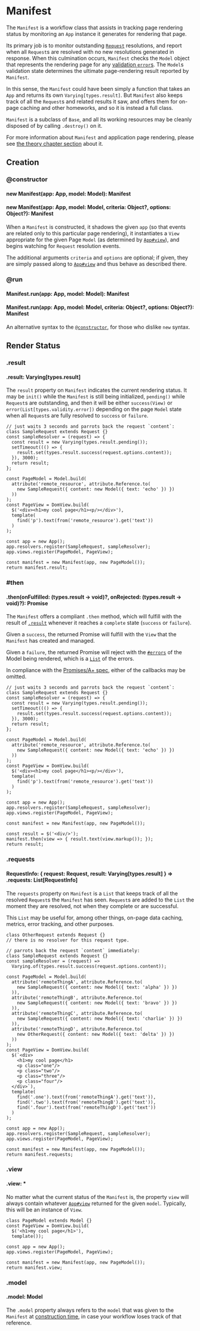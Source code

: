 # Manifest

The `Manifest` is a workflow class that assists in tracking page rendering status
by monitoring an `App` instance it generates for rendering that page.

Its primary job is to monitor outstanding [`Request`](request) resolutions, and
report when all `Request`s are resolved with no new resolutions generated in response.
When this culmination occurs, `Manifest` checks the `Model` object that represents
the rendering page for any [validation `error`s](model#errors). The `Model`s validation
state determines the ultimate page-rendering result reported by `Manifest`.

In this sense, the `Manifest` could have been simply a function that takes an `App`
and returns its own `Varying[types.result]`. But `Manifest` also keeps track of
all the `Request`s and related results it saw, and offers them for on-page caching
and other homeworks, and so it is instead a full class.

`Manifest` is a subclass of `Base`, and all its working resources may be cleanly
disposed of by calling `.destroy()` on it.

For more information about `Manifest` and application page rendering, please see
[the theory chapter section](/theory/app-and-applications#manifest) about it.

## Creation

### @constructor
#### new Manifest(app: App, model: Model): Manifest
#### new Manifest(app: App, model: Model, criteria: Object?, options: Object?): Manifest

When a `Manifest` is constructed, it shadows the given `app` (so that events are
related only to this particular page rendering), it instantiates a `View` appropriate
for the given Page `Model` (as determined by [`App#view`](app#view)), and begins
watching for `Request` resolution events.

The additional arguments `criteria` and `options` are optional; if given, they
are simply passed along to [`App#view`](app#view) and thus behave as described
there.

### @run
#### Manifest.run(app: App, model: Model): Manifest
#### Manifest.run(app: App, model: Model, criteria: Object?, options: Object?): Manifest

An alternative syntax to the [`@constructor`](#@constructor), for those who dislike
`new` syntax.

## Render Status

### .result
#### .result: Varying[types.result]

The `result` property on `Manifest` indicates the current rendering status. It
may be `init()` while the `Manifest` is still being initialized, `pending()` while
`Request`s are outstanding, and then it will be either `success(View)` or
`error(List[types.validity.error])` depending on the page `Model` state when all
`Request`s are fully resolved to `success` or `failure`.

~~~
// just waits 3 seconds and parrots back the request `content`:
class SampleRequest extends Request {}
const sampleResolver = (request) => {
  const result = new Varying(types.result.pending());
  setTimeout((() => {
    result.set(types.result.success(request.options.content));
  }), 3000);
  return result;
};

const PageModel = Model.build(
  attribute('remote_resource', attribute.Reference.to(
    new SampleRequest({ content: new Model({ text: 'echo' }) })
  ))
);
const PageView = DomView.build(
  $('<div><h1>my cool page</h1><p/></div>'),
  template(
    find('p').text(from('remote_resource').get('text'))
  )
);

const app = new App();
app.resolvers.register(SampleRequest, sampleResolver);
app.views.register(PageModel, PageView);

const manifest = new Manifest(app, new PageModel());
return manifest.result;
~~~

### #then
#### .then(onFulfilled: (types.result -> void)?, onRejected: (types.result -> void)?): Promise

The `Manifest` offers a compliant `.then` method, which will fulfill with the
result of [`.result`](#result) whenever it reaches a `complete` state (`success`
or `failure`).

Given a `success`, the returned Promise will fulfill with the `View` that the
`Manifest` has created and managed.

Given a `failure`, the returned Promise will reject with the [`#errors`](model#errors)
of the Model being rendered, which is a [`List`](list) of the errors.

In compliance with the [Promises/A+ spec](//promisesaplus.com), either of the
callbacks may be omitted.

~~~
// just waits 3 seconds and parrots back the request `content`:
class SampleRequest extends Request {}
const sampleResolver = (request) => {
  const result = new Varying(types.result.pending());
  setTimeout((() => {
    result.set(types.result.success(request.options.content));
  }), 3000);
  return result;
};

const PageModel = Model.build(
  attribute('remote_resource', attribute.Reference.to(
    new SampleRequest({ content: new Model({ text: 'echo' }) })
  ))
);
const PageView = DomView.build(
  $('<div><h1>my cool page</h1><p/></div>'),
  template(
    find('p').text(from('remote_resource').get('text'))
  )
);

const app = new App();
app.resolvers.register(SampleRequest, sampleResolver);
app.views.register(PageModel, PageView);

const manifest = new Manifest(app, new PageModel());

const result = $('<div/>');
manifest.then(view => { result.text(view.markup()); });
return result;
~~~

### .requests
#### RequestInfo: { request: Request, result: Varying[types.result] } => .requests: List[RequestInfo]

The `requests` property on `Manifest` is a `List` that keeps track of all the resolved
`Request`s the `Manifest` has seen. `Request`s are added to the `List` the moment
they are resolved, not when they complete or are successful.

This `List` may be useful for, among other things, on-page data caching, metrics,
error tracking, and other purposes.

~~~
class OtherRequest extends Request {}
// there is no resolver for this request type.

// parrots back the request `content` immediately:
class SampleRequest extends Request {}
const sampleResolver = (request) =>
  Varying.of(types.result.success(request.options.content));

const PageModel = Model.build(
  attribute('remoteThingA', attribute.Reference.to(
    new SampleRequest({ content: new Model({ text: 'alpha' }) })
  )),
  attribute('remoteThingB', attribute.Reference.to(
    new SampleRequest({ content: new Model({ text: 'bravo' }) })
  )),
  attribute('remoteThingC', attribute.Reference.to(
    new SampleRequest({ content: new Model({ text: 'charlie' }) })
  )),
  attribute('remoteThingD', attribute.Reference.to(
    new OtherRequest({ content: new Model({ text: 'delta' }) })
  ))
);
const PageView = DomView.build(
  $(`<div>
    <h1>my cool page</h1>
    <p class="one"/>
    <p class="two"/>
    <p class="three"/>
    <p class="four"/>
  </div>`),
  template(
    find('.one').text(from('remoteThingA').get('text')),
    find('.two').text(from('remoteThingB').get('text')),
    find('.four').text(from('remoteThingD').get('text'))
  )
);

const app = new App();
app.resolvers.register(SampleRequest, sampleResolver);
app.views.register(PageModel, PageView);

const manifest = new Manifest(app, new PageModel());
return manifest.requests;
~~~

### .view
#### .view: \*

No matter what the current status of the `Manifest` is, the property `view` will
always contain whatever [`App#view`](app#view) returned for the given `model`.
Typically, this will be an instance of `View`.

~~~
class PageModel extends Model {}
const PageView = DomView.build(
  $('<h1>my cool page</h1>'),
  template());

const app = new App();
app.views.register(PageModel, PageView);

const manifest = new Manifest(app, new PageModel());
return manifest.view;
~~~

### .model
#### .model: Model

The `.model` property always refers to the `model` that was given to the `Manifest`
at [construction time](#@constructor), in case your workflow loses track of that
reference.

